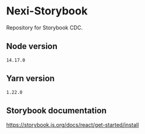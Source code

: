 # Nexi-Storybook
Repository for Storybook CDC.

## Node version
`14.17.0`

## Yarn version
`1.22.0`

## Storybook documentation
https://storybook.js.org/docs/react/get-started/install
